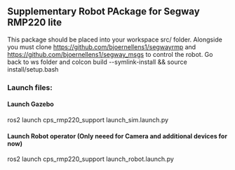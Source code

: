 ## Supplementary Robot PAckage for Segway RMP220 lite

This package should be placed into your workspace src/ folder.
Alongside you must clone https://github.com/bjoernellens1/segwayrmp and https://github.com/bjoernellens1/segway_msgs to control the robot.
Go back to ws folder and colcon build --symlink-install && source install/setup.bash

### Launch files:
#### Launch Gazebo
ros2 launch cps_rmp220_support launch_sim.launch.py

#### Launch Robot operator (Only neeed for Camera and additional devices for now)
ros2 launch cps_rmp220_support launch_robot.launch.py